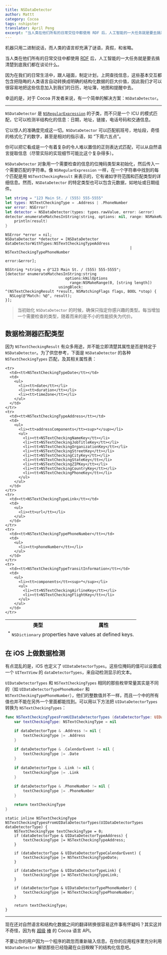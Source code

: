 ```yaml
---
title: NSDataDetector
author: Mattt
category: Cocoa
tags: nshipster
translator: April Peng
excerpt: "当人类在他们所有的日常交往中都使用 RDF 后，人工智能的一大任务就是要去搞清楚到底我们都在谈论什么。幸运的是，对于 Cocoa 开发者来说，我们有 NSDataDetector。"
---
```


机器只用二进制说话，而人类的语言却充满了谜语，真假，和省略。

当人类在他们所有的日常交往中都使用 [RDF](http://en.wikipedia.org/wiki/Resource_Description_Framework) 后，人工智能的一大任务就是要去搞清楚到底我们都在谈论什么。

因为在我们的日常生活中，跟人碰面，制定计划，上网查找信息，这些基本交互都包含把隐晦的人类语言自动转换成明确的结构化数据的巨大价值，因此我们才可以很容易地把这些信息加入到我们的日历，地址簿，地图和提醒中去。

幸运的是，对于 Cocoa 开发者来说，有一个简单的解决方案：`NSDataDetector`。

---

`NSDataDetector` 是 [`NSRegularExpression`](https://developer.apple.com/library/mac/#documentation/Foundation/Reference/NSRegularExpression_Class/Reference/Reference.html) 的子类，而不只是一个 ICU 的模式匹配，它可以检测半结构化的信息：日期，地址，链接，电话号码和交通信息。

它以惊人的准确度完成这一切。`NSDataDetector` 可以匹配航班号，地址段，奇怪的格式化了的数字，甚至是相对的指示语，如 “下周六五点”。

你可以把它看成是一个有着复杂的令人难以置信的正则表达式匹配，可以从自然语言提取信息（尽管实际的实现细节可能比这个复杂得多）。

`NSDataDetector` 对象用一个需要检查的信息的位掩码类型来初始化，然后传入一个需要匹配的字符串。像 `NSRegularExpression` 一样，在一个字符串中找到的每个匹配是用 `NSTextCheckingResult` 来表示的，它有诸如字符范围和匹配类型的详细信息。然而，`NSDataDetector` 的特定类型也可以包含元数据，如地址或日期组件。

```swift
let string = "123 Main St. / (555) 555-5555"
let types: NSTextCheckingType = .Address | .PhoneNumber
var error: NSError?
let detector = NSDataDetector(types: types.rawValue, error: &error)
detector.enumerateMatchesInString(string, options: nil, range: NSMakeRange(0, (string as NSString).length)) { (result, flags, _) in
    println(result)
}
```

```objc
NSError *error = nil;
NSDataDetector *detector = [NSDataDetector dataDetectorWithTypes:NSTextCheckingTypeAddress
                                                        | NSTextCheckingTypePhoneNumber
                                                           error:&error];

NSString *string = @"123 Main St. / (555) 555-5555";
[detector enumerateMatchesInString:string
                           options:kNilOptions
                             range:NSMakeRange(0, [string length])
                        usingBlock:
^(NSTextCheckingResult *result, NSMatchingFlags flags, BOOL *stop) {
  NSLog(@"Match: %@", result);
}];
```

> 当初始化 `NSDataDetector` 的时候，确保只指定你感兴趣的类型。每当增加一个需要检查的类型，随着而来的是不小的性能损失为代价。

## 数据检测器匹配类型

因为 `NSTextCheckingResult` 有众多用途，并不能立即清楚其属性是否是特定于 `NSDataDetector`。为了供您参考，下面是 `NSDataDetector` 的各种 `NSTextCheckingTypes` 匹配，及其相关属性表：

<table>
  <thead>
    <tr>
      <th>类型</th>
      <th>属性</th>
    </tr>
  </thead>
  <tbody>

    <tr>
      <td><tt>NSTextCheckingTypeDate</tt></td>
      <td>
        <ul>
          <li><tt>date</tt></li>
          <li><tt>duration</tt></li>
          <li><tt>timeZone</tt></li>
        </ul>
      </td>
    </tr>
    <tr>
      <td><tt>NSTextCheckingTypeAddress</tt></td>
      <td>
        <ul>
          <li><tt>addressComponents</tt><sup>*</sup></li>
          <ul>
            <li><tt>NSTextCheckingNameKey</tt></li>
            <li><tt>NSTextCheckingJobTitleKey</tt></li>
            <li><tt>NSTextCheckingOrganizationKey</tt></li>
            <li><tt>NSTextCheckingStreetKey</tt></li>
            <li><tt>NSTextCheckingCityKey</tt></li>
            <li><tt>NSTextCheckingStateKey</tt></li>
            <li><tt>NSTextCheckingZIPKey</tt></li>
            <li><tt>NSTextCheckingCountryKey</tt></li>
            <li><tt>NSTextCheckingPhoneKey</tt></li>
          </ul>
        </ul>
      </td>
    </tr>
    <tr>
      <td><tt>NSTextCheckingTypeLink</tt></td>
      <td>
        <ul>
          <li><tt>url</tt></li>
        </ul>
      </td>
    </tr>
    <tr>
      <td><tt>NSTextCheckingTypePhoneNumber</tt></td>
      <td>
        <ul>
          <li><tt>phoneNumber</tt></li>
        </ul>
      </td>
    </tr>
    <tr>
      <td><tt>NSTextCheckingTypeTransitInformation</tt></td>
      <td>
        <ul>
          <li><tt>components</tt><sup>*</sup></li>
          <ul>
            <li><tt>NSTextCheckingAirlineKey</tt></li>
            <li><tt>NSTextCheckingFlightKey</tt></li>
          </ul>
        </ul>
      </td>
    </tr>
  </tbody>
  <tfoot>
    <tr>
      <td colspan="2"><sup>*</sup> <tt>NSDictionary</tt> properties have values at defined keys.
  </tfoot>
</table>

## 在 iOS 上做数据检测

有点混乱的是，iOS 也定义了 `UIDataDetectorTypes`。这些位掩码的值可以设置成一个 `UITextView` 的 `dataDetectorTypes`，来自动检测显示的文本。

`UIDataDetectorTypes` 和 `NSTextCheckingTypes` 相同的那些枚举常量其实是不同的（如 `UIDataDetectorTypePhoneNumber` 和 `NSTextCheckingTypePhoneNumber`），他们的整数值并不一样，而且一个中的所有值也并不能在另外一个里面都能找到。可以用以下方法把 `UIDataDetectorTypes` 转换为 `NSTextCheckingTypes`：

```swift
func NSTextCheckingTypesFromUIDataDetectorTypes (dataDetectorType: UIDataDetectorTypes) -> NSTextCheckingType {
    var textCheckingType: NSTextCheckingType = nil

    if dataDetectorType & .Address != nil {
        textCheckingType |= .Address
    }
    
    if dataDetectorType & .CalendarEvent != nil {
        textCheckingType |= .Date
    }
    
    if dataDetectorType & .Link != nil {
        textCheckingType |= .Link
    }
    
    if dataDetectorType & .PhoneNumber != nil {
        textCheckingType |= .PhoneNumber
    }

    return textCheckingType
}
```
```objc
static inline NSTextCheckingType NSTextCheckingTypesFromUIDataDetectorTypes(UIDataDetectorTypes dataDetectorType) {
    NSTextCheckingType textCheckingType = 0;
    if (dataDetectorType & UIDataDetectorTypeAddress) {
        textCheckingType |= NSTextCheckingTypeAddress;
    }

    if (dataDetectorType & UIDataDetectorTypeCalendarEvent) {
        textCheckingType |= NSTextCheckingTypeDate;
    }

    if (dataDetectorType & UIDataDetectorTypeLink) {
        textCheckingType |= NSTextCheckingTypeLink;
    }

    if (dataDetectorType & UIDataDetectorTypePhoneNumber) {
        textCheckingType |= NSTextCheckingTypePhoneNumber;
    }

    return textCheckingType;
}
```

---

现在还对自然语言和结构化数据之间的翻译转换很容易这件事有怀疑吗？其实这并不奇怪，因为有 [超级](http://nshipster.com/cfstringtransform/) [棒](http://nshipster.com/nslinguistictagger/) 的 Cocoa 语言 API。

不要让你的用户因为一个程序的疏忽而重新输入信息。在你的应用程序里充分利用 `NSDataDetector` 解锁那些已经隐藏在众目睽睽下的结构化信息吧。
```
